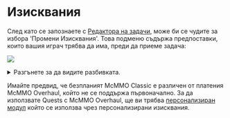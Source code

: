 # Изисквания

След като се запознаете с [Редактора на задачи](../setup/quests-editor.md), може би се чудите за избора 'Промени Изисквания'. Това подменю съдържа предпоставки, които вашия играч трябва да има, преди да приеме задача:

![](https://camo.githubusercontent.com/baf95d939116ee0410d58caf993de3e9d0e5777a376286697779d13ceb910001/68747470733a2f2f692e696d6775722e636f6d2f524f51666e38712e706e67)

<details>

<summary>Разгънете за да видите разбивката.</summary>

1. Необходими са пари чрез [Vault](https://pikamug.gitbook.io/quests/beginner/dependencies#vault)
2. Нужни са точки
3. Нужен е предмет като смарагди или диаманти
4. Нужен е ванила опит
5. Нужно е разрешение
6. Задачи които трябва да бъдат изпълнени преди тази
7. Задачи, които предотвратяват приеманието на тази
8. Нужни са [mcMMO Classic](https://pikamug.gitbook.io/quests/beginner/dependencies#mcmmo-classic) нива
9. Нужни са [Heroes](https://pikamug.gitbook.io/quests/beginner/dependencies#heroes) нива
10. Изисквания от [Персонализиран модул](../casual/modules.md)
11. Персонализирано съобщение, показано на играча, описващо неговите изисквания
12. Завършете работата по изискванията на тази задача

</details>

Имайте предвид, че безпланият McMMO Classic e различен от платения McMMO Overhaul, който не се поддържа първоначално. За да използвате Quests с McMMO Overhaul, ще ви трябва [персонализиран модул](https://pikamug.gitbook.io/quests/casual/modules#mcmmo-overhaul) който се използва чрез персонализирани изисквания.
